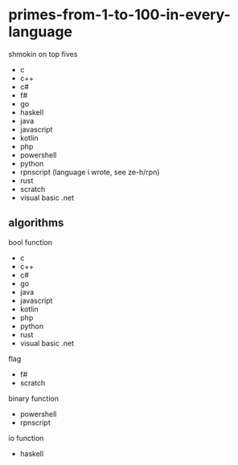 # primes-from-1-to-100-in-every-language
shmokin on top fives
- c
- c++
- c#
- f#
- go
- haskell
- java
- javascript
- kotlin
- php
- powershell
- python
- rpnscript (language i wrote, see ze-h/rpn)
- rust
- scratch
- visual basic .net

## algorithms
bool function
- c
- c++
- c#
- go
- java
- javascript
- kotlin
- php
- python
- rust
- visual basic .net

flag
- f#
- scratch

binary function
- powershell
- rpnscript

io function
- haskell
